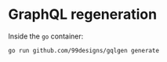 # GraphQL regeneration

Inside the `go` container:
```
go run github.com/99designs/gqlgen generate
```
